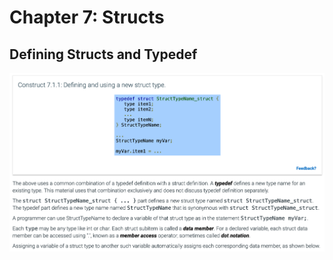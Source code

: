 # **Chapter 7: Structs**

## Defining Structs and Typedef

![Defining Structs and Typedef](7.1%20Defining%20Structs%20and%20Typedef.png)
